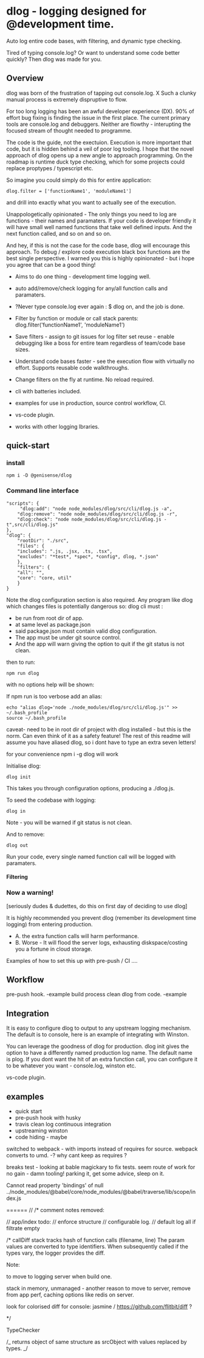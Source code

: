 # dlog - logging designed for @development time.

Auto log entire code bases, with filtering, and dynamic type checking.

Tired of typing console.log? Or want to understand some code better quickly?
Then dlog was made for you.

## Overview

dlog was born of the frustration of tapping out console.log.
X Such a clunky manual process is extremely dispruptive to flow.

For too long logging has been an awful developer experience (DX). 90% of effort bug fixing is finding the issue in the first place. The current primary tools are console.log and debuggers.
Neither are flowthy - interupting the focused stream of thought needed to programme.

The code is the guide, not the exectuion. Execution is more important that code, but it is hidden behind a veil of poor log tooling. I hope that the novel approach of dlog opens up a new angle to approach programming. On the roadmap is runtime duck type checking, which for some projects could replace proptypes / typescript etc.

So imagine you could simply do this for entire application:

    dlog.filter = ['functionName1', 'moduleName1']

and drill into exactly what you want to actually see of the execution.

Unappologetically opinionated - The only things you need to log are functions - their names and paramaters.
If your code is developer friendly it will have small well named functions that take well defined inputs. And the next function called, and so on and so on.

And hey, if this is not the case for the code base, dlog will encourage this approach.
To debug / explore code execution black box functions are the best single perspective. I warned you this is highly opinionated - but i hope you agree that can be a good thing!

- Aims to do one thing - development time logging well.
- auto add/remove/check logging for any/all function calls and paramaters.
- ?Never type console.log ever again : \$ dlog on, and the job is done.

- Filter by function or module or call stack parents: dlog.filter('functionName1', 'moduleName1')
- Save filters - assign to git issues for log filter set reuse - enable debugging like a boss for entire team regardless of team/code base sizes.
- Understand code bases faster - see the execution flow with virtually no effort. Supports reusable code walkthroughs.
- Change filters on the fly at runtime. No reload required.
- cli with batteries included.
- examples for use in production, source control workflow, CI.
- vs-code plugin.
- works with other logging lbraries.

## quick-start

### install

    npm i -D @genisense/dlog

### Command line interface

    "scripts": {
         "dlog:add": "node node_modules/dlog/src/cli/dlog.js -a",
        "dlog:remove": "node node_modules/dlog/src/cli/dlog.js -r",
        "dlog:check": "node node_modules/dlog/src/cli/dlog.js -t",src/cli/dlog.js"
    },
    "dlog": {
        "rootDir": "./src",
        "files": {
        "includes": ".js, .jsx, .ts, .tsx",
        "excludes": "*test*, *spec*, *config*, dlog, *.json"
        },
        "filters": {
        "all": "",
        "core": "core, util"
        }
    }

Note the dlog configuration section is also required.
Any program like dlog which changes files is potentially dangerous so:
dlog cli must :

- be run from root dir of app.
- at same level as package.json
- said package.json must contain valid dlog configuration.
- The app must be under git source control.
- And the app will warn giving the option to quit if the git status is not clean.

then to run:

    npm run dlog

with no options help will be shown:

If npm run is too verbose add an alias:

    echo "alias dlog='node ./node_modules/dlog/src/cli/dlog.js'" >> ~/.bash_profile
    source ~/.bash_profile

caveat- need to be in root dir of project with dlog installed - but this is the norm. Can even think of it as a safety feature! The rest of this readme will assume you have aliased dlog, so i dont have to type an extra seven letters!

for your convenience npm i -g dlog will work

Initialise dlog:

    dlog init

This takes you through configuration options, producing a ./dlog.js.

To seed the codebase with logging:

    dlog in

Note - you will be warned if git status is not clean.

And to remove:

    dlog out

Run your code, every single named function call will be logged with paramaters.

#### Filtering

### Now a warning!

[seriously dudes & dudettes, do this on first day of deciding to use dlog]

It is highly recommended you prevent dlog (remember its development time logging) from entering production.

- A. the extra function calls will harm performance.
- B. Worse - It will flood the server logs, exhausting diskspace/costing you a fortune in cloud storage.

Examples of how to set this up with pre-push / CI ....

## Workflow

pre-push hook. -example
build process clean dlog from code. -example

## Integration

It is easy to configure dlog to output to any upstream logging mechanism.
The default is to console, here is an example of integrating with Winston.

You can leverage the goodness of dlog for production.
dlog init gives the option to have a differently named production log name. The default name is plog. If you dont want the hit of an extra function call, you can configure it to be whatever you want - console.log, winston etc.

vs-code plugin.

## examples

- quick start
- pre-push hook with husky
- travis clean log continuous integration
- upstreaming winston
- code hiding - maybe

switched to webpack - with imports instead of requires for source.
webpack converts to umd. -? why cant keep as requires ?

breaks test - looking at bable magickary to fix tests.
seem route of work for no gain - damn tooling!
parking it, get some advice, sleep on it.

Cannot read property 'bindings' of null
../node_modules/@babel/core/node_modules/@babel/traverse/lib/scope/index.js

====== // /\* comment notes removed:

// app/index todo:
// enforce structure
// configurable log.
// default log all if filtrate empty

/\*
callDiff
stack tracks hash of function calls (filename, line)
The param values are converted to type identifiers.
When subsequently called if the types vary,
the logger provides the diff.

Note:

to move to logging server when build one.

stack in memory, unmanaged - another reason to move to server,
remove from app perf, caching options like redis on server.

look for colorised diff for console:
jasmine / https://github.com/flitbit/diff ?

\*/

TypeChecker

/_
returns object of same structure as srcObject
with values replaced by types.
_/

